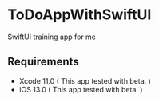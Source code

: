 # ToDoAppWithSwiftUI
SwiftUI training app for me

## Requirements
* Xcode 11.0 ( This app tested with beta. )
* iOS 13.0 ( This app tested with beta. )
